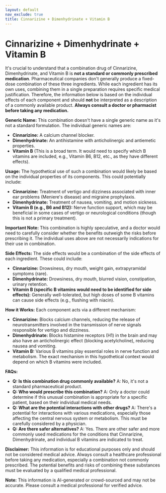 ```yaml
---
layout: default
nav_exclude: true
title: Cinnarizine + Dimenhydrinate + Vitamin B
---
```


# Cinnarizine + Dimenhydrinate + Vitamin B

It's crucial to understand that a combination drug of Cinnarizine, Dimenhydrinate, and Vitamin B is **not a standard or commonly prescribed medication**.  Pharmaceutical companies don't generally produce a fixed-dose combination of these three ingredients. While each ingredient has its own uses, combining them in a single preparation requires specific medical justification.  Therefore, the information below is based on the individual effects of each component and should **not** be interpreted as a description of a commonly available product.  **Always consult a doctor or pharmacist before taking any medication.**

**Generic Name:**  This combination doesn't have a single generic name as it's not a standard formulation. The individual generic names are:

* **Cinnarizine:** A calcium channel blocker.
* **Dimenhydrinate:** An antihistamine with anticholinergic and antiemetic properties.
* **Vitamin B** (This is a broad term.  It would need to specify which B vitamins are included, e.g., Vitamin B6, B12, etc., as they have different effects).

**Usage:**  The hypothetical use of such a combination would likely be based on the individual properties of its components.  This could potentially include:

* **Cinnarizine:** Treatment of vertigo and dizziness associated with inner ear problems (Meniere's disease) and migraine prophylaxis.
* **Dimenhydrinate:** Treatment of nausea, vomiting, and motion sickness.
* **Vitamin B (e.g., B6 and B12):**  Nerve function support, which may be beneficial in some cases of vertigo or neurological conditions (though this is not a primary treatment).

**Important Note:** This combination is highly speculative, and a doctor would need to carefully consider whether the benefits outweigh the risks before prescribing it.  The individual uses above are not necessarily indications for their use in combination.

**Side Effects:** The side effects would be a combination of the side effects of each ingredient. These could include:

* **Cinnarizine:** Drowsiness, dry mouth, weight gain, extrapyramidal symptoms (rare).
* **Dimenhydrinate:** Drowsiness, dry mouth, blurred vision, constipation, urinary retention.
* **Vitamin B (specific B vitamins would need to be identified for side effects):** Generally well-tolerated, but high doses of some B vitamins can cause side effects (e.g., flushing with niacin).


**How it Works:** Each component acts via a different mechanism:

* **Cinnarizine:** Blocks calcium channels, reducing the release of neurotransmitters involved in the transmission of nerve signals responsible for vertigo and dizziness.
* **Dimenhydrinate:** Blocks histamine receptors (H1) in the brain and may also have an anticholinergic effect (blocking acetylcholine), reducing nausea and vomiting.
* **Vitamin B:**  Various B vitamins play essential roles in nerve function and metabolism.  The exact mechanism in this hypothetical context would depend on which B vitamins were included.


**FAQs:**

* **Q: Is this combination drug commonly available?** A: No, it's not a standard pharmaceutical product.
* **Q: Who would prescribe this combination?** A: Only a doctor could determine if this unusual combination is appropriate for a specific patient, based on their individual medical needs.
* **Q: What are the potential interactions with other drugs?** A:  There's a potential for interactions with various medications, especially those affecting the central nervous system or metabolism. This must be carefully considered by a physician.
* **Q: Are there safer alternatives?** A:  Yes. There are other safer and more commonly used medications for the conditions that Cinnarizine, Dimenhydrinate, and individual B vitamins are indicated to treat.

**Disclaimer:** This information is for educational purposes only and should not be considered medical advice.  Always consult a healthcare professional before taking any medication, especially a combination not commonly prescribed.  The potential benefits and risks of combining these substances must be evaluated by a qualified medical professional.


**Note:** This information is AI-generated or crowd-sourced and may not be accurate. Please consult a medical professional for verified advice.